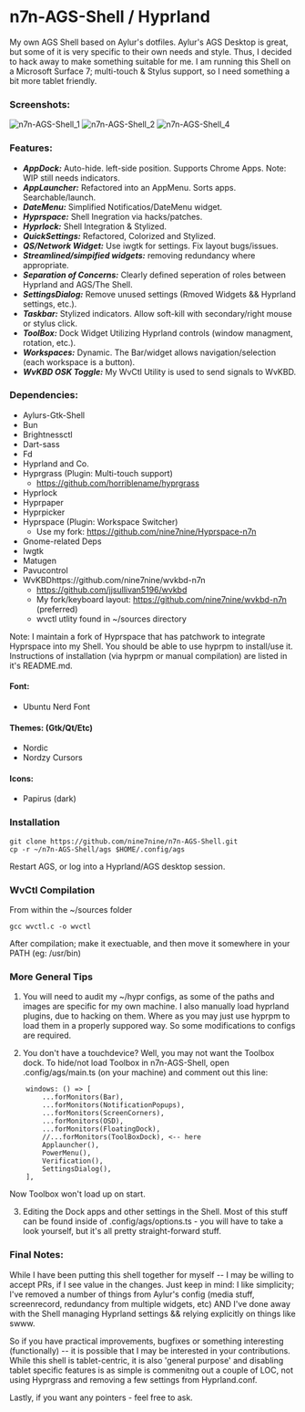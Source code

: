 # n7n-AGS-Shell / Hyprland

My own AGS Shell based on Aylur's dotfiles. Aylur's AGS Desktop is great, but some of it is very specific to their
own needs and style. Thus, I decided to hack away to make something suitable for me. I am running this Shell on a
Microsoft Surface 7; multi-touch & Stylus support, so I need something a bit more tablet friendly. 

### Screenshots:

![n7n-AGS-Shell_1](https://github.com/nine7nine/n7n-AGS-Shell/assets/20159346/efa71ff1-8868-47ce-958d-906cc0a62630)
![n7n-AGS-Shell_2](https://github.com/nine7nine/n7n-AGS-Shell/assets/20159346/c222d9f1-c983-4d7e-b9d0-7e89df332797)
![n7n-AGS-Shell_4](https://github.com/nine7nine/n7n-AGS-Shell/assets/20159346/45af3566-d4fb-489c-ade1-b10e0fc1b347)


### Features:

- ***AppDock:*** Auto-hide. left-side position. Supports Chrome Apps. Note: WIP still needs indicators.
- ***AppLauncher:*** Refactored into an AppMenu. Sorts apps. Searchable/launch.
- ***DateMenu:*** Simplified Notificatios/DateMenu widget.
- ***Hyprspace:*** Shell Inegration via hacks/patches.
- ***Hyprlock:*** Shell Integration & Stylized.
- ***QuickSettings:*** Refactored, Colorized and Stylized.
- ***QS/Network Widget:*** Use iwgtk for settings. Fix layout bugs/issues.
- ***Streamlined/simpified widgets:*** removing redundancy where appropriate.
- ***Separation of Concerns:*** Clearly defined seperation of roles between Hyprland and AGS/The Shell.
- ***SettingsDialog:*** Remove unused settings (Rmoved Widgets && Hyprland settings, etc.).
- ***Taskbar:*** Stylized indicators. Allow soft-kill with secondary/right mouse or stylus click.
- ***ToolBox:*** Dock Widget Utilizing Hyprland controls (window managment, rotation, etc.).
- ***Workspaces:*** Dynamic. The Bar/widget allows navigation/selection (each workspace is a button).
- ***WvKBD OSK Toggle:*** My WvCtl Utility is used to send signals to WvKBD.

### Dependencies:

- Aylurs-Gtk-Shell
- Bun
- Brightnessctl
- Dart-sass
- Fd
- Hyprland and Co.
- Hyprgrass (Plugin: Multi-touch support)
  - https://github.com/horriblename/hyprgrass
- Hyprlock
- Hyprpaper
- Hyprpicker
- Hyprspace (Plugin: Workspace Switcher)
  - Use my fork: https://github.com/nine7nine/Hyprspace-n7n
- Gnome-related Deps
- Iwgtk
- Matugen
- Pavucontrol
- WvKBDhttps://github.com/nine7nine/wvkbd-n7n
  - https://github.com/jjsullivan5196/wvkbd
  - My fork/keyboard layout: https://github.com/nine7nine/wvkbd-n7n (preferred)
  - wvctl utlity found in ~/sources directory

Note: I maintain a fork of Hyprspace that has patchwork to integrate Hyprspace into my Shell. You 
should be able to use hyprpm to install/use it. Instructions of installation (via hyprpm or manual
compilation) are listed in it's README.md.

#### Font:

- Ubuntu Nerd Font

#### Themes: (Gtk/Qt/Etc)

- Nordic
- Nordzy Cursors

#### Icons:

- Papirus (dark)

### Installation
```
git clone https://github.com/nine7nine/n7n-AGS-Shell.git
cp -r ~/n7n-AGS-Shell/ags $HOME/.config/ags
```

Restart AGS, or log into a Hyprland/AGS desktop session. 

### WvCtl Compilation

From within the ~/sources folder

```
gcc wvctl.c -o wvctl
```

After compilation; make it exectuable, and then move it somewhere in your PATH (eg: /usr/bin)

### More General Tips

1. You will need to audit my ~/hypr configs, as some of the paths and images are specific for my own
machine. I also manually load hyprland plugins, due to hacking on them. Where as you may just use hyprpm
to load them in a properly suppored way. So some modifications to configs are required.

2. You don't have a touchdevice? Well, you may not want the Toolbox dock. To hide/not load Toolbox in 
n7n-AGS-Shell, open .config/ags/main.ts (on your machine) and comment out this line:
```
    windows: () => [
        ...forMonitors(Bar),
        ...forMonitors(NotificationPopups),
        ...forMonitors(ScreenCorners),
        ...forMonitors(OSD),
        ...forMonitors(FloatingDock),
        //...forMonitors(ToolBoxDock), <-- here
        Applauncher(),
        PowerMenu(),
        Verification(),
        SettingsDialog(),
    ],
```

Now Toolbox won't load up on start.

3. Editing the Dock apps and other settings in the Shell. Most of this stuff can be found inside of
.config/ags/options.ts - you will have to take a look yourself, but it's all pretty straight-forward
stuff.

### Final Notes:

While I have been putting this shell together for myself -- I may be willing to accept PRs, if I see
value in the changes. Just keep in mind: I like simplicity; I've removed a number of things from Aylur's
config (media stuff, screenrecord, redundancy from multiple widgets, etc) AND I've done away with 
the Shell managing Hyprland settings && relying explicitly on things like swww.

So if you have practical improvements, bugfixes or something interesting (functionally) -- it is
possible that I may be interested in your contributions. While this shell is tablet-centric, it is
also 'general purpose' and disabling tablet specific features is as simple is commenitng out a couple
of LOC, not using Hyprgrass and removing a few settings from Hyprland.conf.

Lastly, if you want any pointers - feel free to ask.
